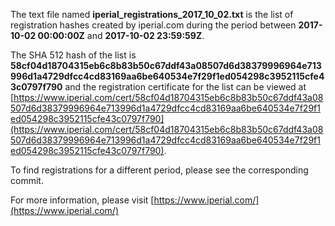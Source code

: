 The text file named **iperial_registrations_2017_10_02.txt** is the list of registration hashes created by iperial.com during the period between **2017-10-02 00:00:00Z** and **2017-10-02 23:59:59Z**.

The SHA 512 hash of the list is **58cf04d18704315eb6c8b83b50c67ddf43a08507d6d38379996964e713996d1a4729dfcc4cd83169aa6be640534e7f29f1ed054298c3952115cfe43c0797f790** and the registration certificate for the list can be viewed at [https://www.iperial.com/cert/58cf04d18704315eb6c8b83b50c67ddf43a08507d6d38379996964e713996d1a4729dfcc4cd83169aa6be640534e7f29f1ed054298c3952115cfe43c0797f790](https://www.iperial.com/cert/58cf04d18704315eb6c8b83b50c67ddf43a08507d6d38379996964e713996d1a4729dfcc4cd83169aa6be640534e7f29f1ed054298c3952115cfe43c0797f790).

To find registrations for a different period, please see the corresponding commit.

For more information, please visit [https://www.iperial.com/](https://www.iperial.com/)
